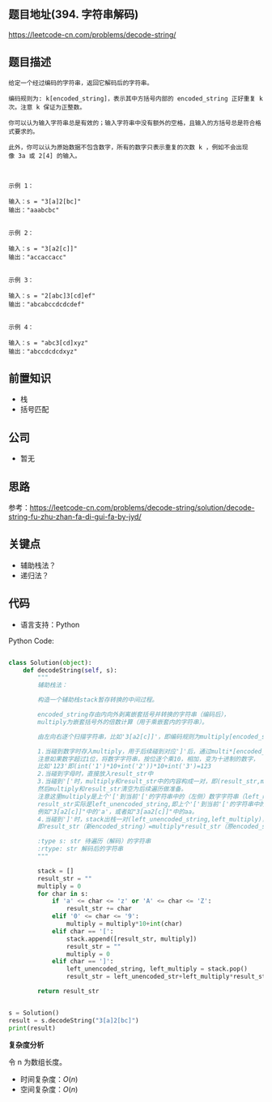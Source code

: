 <!--
 * @Author: your name
 * @Date: 2021-05-15 01:04:05
 * @LastEditTime: 2021-05-15 01:08:23
 * @LastEditors: Please set LastEditors
 * @Description: In User Settings Edit
 * @FilePath: \leetcode\394.字符串解码.md
-->


## 题目地址(394. 字符串解码)

https://leetcode-cn.com/problems/decode-string/

## 题目描述

```
给定一个经过编码的字符串，返回它解码后的字符串。

编码规则为: k[encoded_string]，表示其中方括号内部的 encoded_string 正好重复 k 次。注意 k 保证为正整数。

你可以认为输入字符串总是有效的；输入字符串中没有额外的空格，且输入的方括号总是符合格式要求的。

此外，你可以认为原始数据不包含数字，所有的数字只表示重复的次数 k ，例如不会出现像 3a 或 2[4] 的输入。

 

示例 1：

输入：s = "3[a]2[bc]"
输出："aaabcbc"


示例 2：

输入：s = "3[a2[c]]"
输出："accaccacc"


示例 3：

输入：s = "2[abc]3[cd]ef"
输出："abcabccdcdcdef"


示例 4：

输入：s = "abc3[cd]xyz"
输出："abccdcdcdxyz"

```

## 前置知识

- 栈
- 括号匹配

## 公司

- 暂无

## 思路

参考：https://leetcode-cn.com/problems/decode-string/solution/decode-string-fu-zhu-zhan-fa-di-gui-fa-by-jyd/

## 关键点

- 辅助栈法？
- 递归法？

## 代码

- 语言支持：Python

Python Code:

```python

class Solution(object):
    def decodeString(self, s):
        """
        辅助栈法：

        构造一个辅助栈stack暂存转换的中间过程。

        encoded_string存由内向外剥离嵌套括号并转换的字符串（编码后），
        multiply为嵌套括号外的倍数计算（用于乘嵌套内的字符串）。

        由左向右逐个扫描字符串，比如'3[a2[c]]'，即编码规则为multiply[encoded_string]：

        1.当碰到数字时存入multiply，用于后续碰到对应']'后，通过multi*[encoded_string]解码嵌套字符串。
        注意如果数字超过1位，将数字字符串，按位逐个乘10，相加，变为十进制的数字，
        比如'123'即(int('1')*10+int('2'))*10+int('3')=123
        2.当碰到字母时，直接放入result_str中
        3.当碰到'['时，multiply和result_str中的内容构成一对，即(result_str,multiply)作为一个整体存入辅助栈stack中，
        然后multiply和result_str清空为后续遍历做准备。
        注意这里multiply是上个'['到当前'['的字符串中的（左侧）数字字符串（left_multiply），例如"3[a2[c]]"中的'a'，
        result_str实际是left_unencoded_string,即上个'['到当前'['的字符串中的（左侧未编码）字母字符串（不是右侧括号'['和']'中的encoded_string），
        例如"3[a2[c]]"中的'a'，或者如"3[aa2[c]]"中的aa。
        4.当碰到']'时，stack出栈一对(left_unencoded_string,left_multiply)，解码字符串并与result_str中的字符串（原encoded_string）进行拼接（新encoded_string），
        即result_str（新encoded_string）=multiply*result_str（原encoded_string）+left_unencoded_string（出栈的result_str）

        :type s: str 待遍历（解码）的字符串
        :rtype: str 解码后的字符串
        """

        stack = []
        result_str = ""
        multiply = 0
        for char in s:
            if 'a' <= char <= 'z' or 'A' <= char <= 'Z':
                result_str += char
            elif '0' <= char <= '9':
                multiply = multiply*10+int(char)
            elif char == '[':
                stack.append([result_str, multiply])
                result_str = ""
                multiply = 0
            elif char == ']':
                left_unencoded_string, left_multiply = stack.pop()
                result_str = left_unencoded_str+left_multiply*result_str

        return result_str


s = Solution()
result = s.decodeString("3[a]2[bc]")
print(result)

```


**复杂度分析**

令 n 为数组长度。

- 时间复杂度：$O(n)$
- 空间复杂度：$O(n)$
